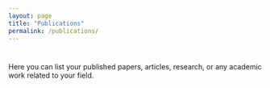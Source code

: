```yaml
---
layout: page
title: "Publications"
permalink: /publications/
---
```

#
Here you can list your published papers, articles, research, or any academic work related to your field.
